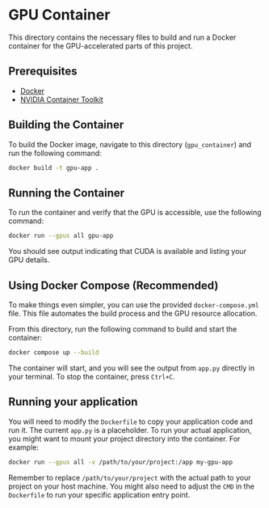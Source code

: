# GPU Container

This directory contains the necessary files to build and run a Docker container for the GPU-accelerated parts of this project.

## Prerequisites

- [Docker](https.docs.docker.com/get-docker/)
- [NVIDIA Container Toolkit](https://docs.nvidia.com/datacenter/cloud-native/container-toolkit/latest/install-guide.html)

## Building the Container

To build the Docker image, navigate to this directory (`gpu_container`) and run the following command:

```bash
docker build -t gpu-app .
```

## Running the Container

To run the container and verify that the GPU is accessible, use the following command:

```bash
docker run --gpus all gpu-app
```

You should see output indicating that CUDA is available and listing your GPU details.

## Using Docker Compose (Recommended)

To make things even simpler, you can use the provided `docker-compose.yml` file. This file automates the build process and the GPU resource allocation.

From this directory, run the following command to build and start the container:

```bash
docker compose up --build
```

The container will start, and you will see the output from `app.py` directly in your terminal. To stop the container, press `Ctrl+C`.

## Running your application
You will need to modify the `Dockerfile` to copy your application code and run it. The current `app.py` is a placeholder.
To run your actual application, you might want to mount your project directory into the container. For example:

```bash
docker run --gpus all -v /path/to/your/project:/app my-gpu-app
```

Remember to replace `/path/to/your/project` with the actual path to your project on your host machine.
You might also need to adjust the `CMD` in the `Dockerfile` to run your specific application entry point.
